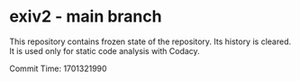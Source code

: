 # exiv2 - main branch

This repository contains frozen state of the repository.
Its history is cleared. It is used only for static code
analysis with Codacy.

Commit Time: 1701321990